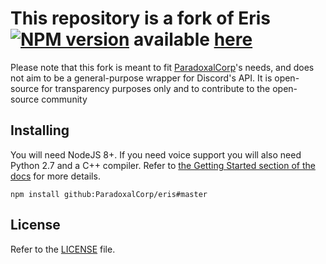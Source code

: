 This repository is a fork of Eris [![NPM version](https://img.shields.io/npm/v/eris.svg?style=flat-square)](https://npmjs.com/package/eris) available [here](https://github.com/abalabahaha/eris)
====

Please note that this fork is meant to fit [ParadoxalCorp](https://github.com/ParadoxalCorp)'s needs, and does not aim to be a general-purpose wrapper for Discord's API. It is open-source for transparency purposes only and to contribute to the open-source community

Installing
----------

You will need NodeJS 8+. If you need voice support you will also need Python 2.7 and a C++ compiler. Refer to [the Getting Started section of the docs](https://abal.moe/Eris/docs.html) for more details.

```
npm install github:ParadoxalCorp/eris#master
```

License
-------

Refer to the [LICENSE](LICENSE) file.
